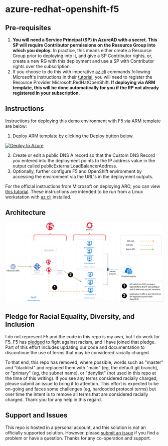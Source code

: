 # azure-redhat-openshift-f5

## Pre-requisites
1. **You will need a Service Principal (SP) in AzureAD with a secret. This SP will require Contributor permissions on the Resource Group into which you deploy.** In practice, this means either create a Resource Group prior to deploying into it, and give a SP Contributor rights, or, create a new RG with this deployment and use a SP with Contributor rights over the subscription.
2. If you choose to do this with imperative [az cli](https://docs.microsoft.com/en-us/cli/azure/install-azure-cli) commands following Microsoft's instructions in their [tutorial](https://docs.microsoft.com/en-us/azure/openshift/tutorial-create-cluster), you will need to register the Resource Provider Microsoft.RedHatOpenShift. **If deploying via ARM template, this will be done automatically for you if the RP not already registered in your subscription.** 

## Instructions
Instructions for deploying this demo environment with F5 via ARM template are below:
1. Deploy ARM template by clicking the Deploy button below.  

  [![Deploy to Azure](http://azuredeploy.net/deploybutton.png)](https://portal.azure.com/#create/Microsoft.Template/uri/https%3A%2F%2Fraw.githubusercontent.com%2Fmikeoleary%2Fazure-redhat-openshift-f5%2Fmain%2Fdeploy.json)  
  
2. Create or edit a public DNS A record so that the Custom DNS Record you entered into the deployment points to the IP address value in the output called publicExternalLoadBalancerAddress.
3. Optionally, further configure F5 and OpenShift environment by accessing the environment via the URL's in the deployment outputs.

For the official instructions from Microsoft on deploying ARO, you can view [this tutorial](https://docs.microsoft.com/en-us/azure/openshift/tutorial-create-cluster). These instructions are intended to be run from a Linux workstation with [az cli](https://docs.microsoft.com/en-us/cli/azure/install-azure-cli) installed.  

## Architecture
![Image of Architecture](images/ARO-with-f5.png)

## Pledge for Racial Equality, Diversity, and Inclusion
I do not represent F5 and the code in this repo is my own, but I do work for F5. F5 has [pledged](https://www.f5.com/company/blog/our-pledge-for-racial-equality--diversity--and-inclusion) to fight against racism, and I have joined that pledge. Part of this effort includes updating our code and documentation to discontinue the use of terms that may be considered racially charged.  
  
To that end, this repo has removed, where possible, words such as "master" and "blacklist" and replaced them with "main" (eg, the default git branch), or "primary" (eg, the subnet name), or "denylist" (not used in this repo at the time of this writing). If you see any terms considered racially charged, please submit an issue to bring it to attention. This effort is expected to be on-going and faces some challenges (eg, hardcoded protocol terms) but over time the intent is to remove all terms that are considered racially charged. Thank you for any help in this regard.

## Support and Issues
This repo is hosted in a personal account, and this solution is not an officially supported solution. However, please [submit an issue](https://github.com/mikeoleary/azure-redhat-openshift-f5/issues) if you find a problem or have a question. Thanks for any co-operation and support.

